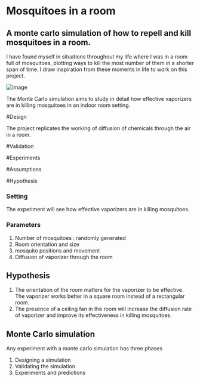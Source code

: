 # Mosquitoes in a room 
## A monte carlo simulation of how to repell and kill mosquitoes in a room. 


I have found myself in situations throughout my life where I was in a room full of mosquitoes, plotting ways to kill the most number of them in a shorter span of time. I draw inspiration from these moments in life to work on this project. 

![image](https://user-images.githubusercontent.com/40067673/235832902-11636d02-3c45-4221-acb0-ba2475735cf2.png)

The Monte Carlo simulation aims to study in detail how effective vaporizers are in killing mosquitoes in an indoor room setting. 

#Design

The project replicates the working of diffusion of chemicals through the air in a room. 



#Validation


#Experiments

#Assumptions

#Hypothesis


### Setting

The experiment will see how effective vaporizers are in killing mosquitoes. 

### Parameters

1) Number of mosquitoes : randomly generated
2) Room orientation and size
3) mosquito positions and movement
4) Diffusion of vaporizer through the room

## Hypothesis

1) The orientation of the room matters for the vaporizer to be effective. The vaporizer works better in a square room instead of a rectangular room. 
2) The presence of a ceiling fan in the room will increase the diffusion rate of vaporizer and improve its effectiveness in killing mosquitoes.

## Monte Carlo simulation

Any experiment with a monte carlo simulation has three phases

1) Designing a simulation
2) Validating the simulation
3) Experiments and predictions
